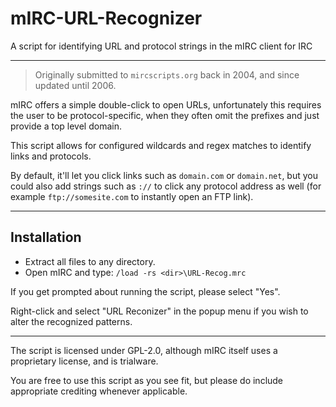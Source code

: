 # mIRC-URL-Recognizer
A script for identifying URL and protocol strings in the mIRC client for IRC

---

> Originally submitted to `mircscripts.org` back in 2004, and since updated until 2006.

mIRC offers a simple double-click to open URLs, unfortunately this requires the user to be protocol-specific, 
when they often omit the prefixes and just provide a top level domain.

This script allows for configured wildcards and regex matches to identify links and protocols.

By default, it'll let you click links such as `domain.com` or `domain.net`, but you could also add strings 
such as `://` to click any protocol address as well (for example `ftp://somesite.com` to instantly open an FTP link).

---

## Installation

- Extract all files to any directory.
- Open mIRC and type: `/load -rs <dir>\URL-Recog.mrc`

If you get prompted about running the script, please select "Yes".

Right-click and select "URL Reconizer" in the popup menu if you wish to alter the recognized patterns.

---

The script is licensed under GPL-2.0, although mIRC itself uses a proprietary license, and is trialware.

You are free to use this script as you see fit, but please do include appropriate crediting whenever applicable.
